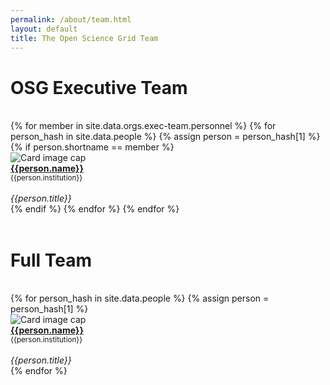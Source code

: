 ```yaml
---
permalink: /about/team.html
layout: default
title: The Open Science Grid Team
---
```


<div class="container-fluid">
  <h1>OSG Executive Team</h1><br>
  <div class="row">
  {% for member in site.data.orgs.exec-team.personnel %}
     {% for person_hash in site.data.people %}
       {% assign person = person_hash[1] %}
       {% if person.shortname == member %}
         <div class="card" style="width: 12rem;">
           <img class="card-img-top" src="{{person.photo}}" alt="Card image cap">
           <div class="card-body d-flex flex-column">
           <div class="card-text">
           <b><a href="{{person.website}}">{{person.name}}</a></b><br>
           <small>{{person.institution}}</small><br><br>
           </div>
           <div class="card-text mt-auto"><i>{{person.title}}</i><br></div>
           </div>
         </div>
       {% endif %}
     {% endfor %}
  {% endfor %}
  </div>
  <br>
</div>

<h1>Full Team</h1><br>

<div class="container-fluid">
<div class="row">
  {% for person_hash in site.data.people %}
     {% assign person = person_hash[1] %}
     <div class="card" style="width: 12rem;">
       <img class="card-img-top" src="{{person.photo}}" alt="Card image cap">
       <div class="card-body d-flex flex-column">
         <div class="card-text">
           <b><a href="{{person.website}}">{{person.name}}</a></b><br>
           <small>{{person.institution}}</small><br><br>
         </div>
         <div class="card-text mt-auto"><i>{{person.title}}</i><br></div>
       </div>
     </div>
  {% endfor %}
  <br>
</div>
</div>

